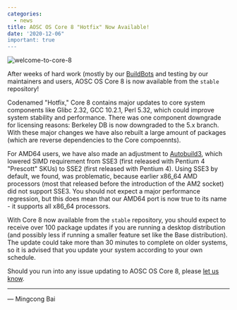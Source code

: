 ```yaml
---
categories:
  - news
title: AOSC OS Core 8 "Hotfix" Now Available!
date: '2020-12-06"
important: true
---
```


![welcome-to-core-8](https://i.imgur.com/PpSCv5F.png)

After weeks of hard work (mostly by our [BuildBots](https://wiki.aosc.io/developer/infrastructure/buildbots/)
and testing by our maintainers and users, AOSC OS Core 8 is now available from
the `stable` repository!

Codenamed "Hotfix," Core 8 contains major updates to core system components
like Glibc 2.32, GCC 10.2.1, Perl 5.32, which could improve system stability
and performance. There was one component downgrade for licensing reasons:
Berkeley DB is now downgraded to the 5.x branch. With these major changes
we have also rebuilt a large amount of packages (which are reverse
dependencies to the Core compoennts).

For AMD64 users, we have also made an adjustment to [Autobuild3](https://github.com/AOSC-Dev/autobuild3),
which lowered SIMD requirement from SSE3 (first released with Pentium 4
"Prescott" SKUs) to SSE2 (first released with Pentium 4). Using SSE3 by
default, we found, was problematic, because earlier x86_64 AMD processors
(most that released before the introduction of the AM2 socket) did not
support SSE3. You should not expect a major performance regression, but this
does mean that our AMD64 port is now true to its name - it supports all
x86_64 processors.

With Core 8 now available from the `stable` repository, you should expect
to receive over 100 package updates if you are running a desktop distribution
(and possibly less if running a smaller feature set like the Base
distribution). The update could take more than 30 minutes to complete on older
systems, so it is advised that you update your system according to your
own schedule.

Should you run into any issue updating to AOSC OS Core 8, please [let us know](https://github.com/AOSC-Dev/aosc-os-abbs/issues/new/choose).

----

— Mingcong Bai
